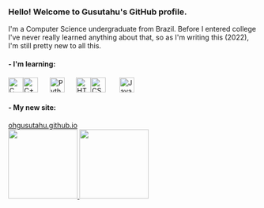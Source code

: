 ### Hello! Welcome to Gusutahu's GitHub profile.
I'm a Computer Science undergraduate from Brazil. Before I entered college I've never really learned anything about that, so as I'm writing this (2022), I'm still pretty new to all this.

#### - I'm learning:

<img src="https://cdn.jsdelivr.net/gh/devicons/devicon/icons/c/c-original.svg" width="30" height="30" title="C Logo" alt="C" /><img src="https://cdn.jsdelivr.net/gh/devicons/devicon/icons/cplusplus/cplusplus-original.svg" width="30" height="30" title="C++ Logo" alt="C++" />&nbsp;&nbsp;&nbsp;&nbsp;&nbsp;&nbsp;<img src="https://cdn.jsdelivr.net/gh/devicons/devicon/icons/python/python-original.svg" width="30" height="30" title="Python Logo" alt="Python" />&nbsp;&nbsp;&nbsp;&nbsp;&nbsp;&nbsp;<img src="https://cdn.jsdelivr.net/gh/devicons/devicon/icons/html5/html5-original.svg" width="30" height="30" title="HTML Logo" alt="HTML" /><img src="https://cdn.jsdelivr.net/gh/devicons/devicon/icons/css3/css3-original.svg" width="30" height="30" title="CSS Logo" alt="CSS" />&nbsp;&nbsp;&nbsp;&nbsp;&nbsp;&nbsp;&nbsp;<img src="https://cdn.jsdelivr.net/gh/devicons/devicon/icons/javascript/javascript-plain.svg" width="30" height="30" title="JavaScript Logo" alt="JavaScript" />

#### - My new site:
<a href="https://OhGusutahu.github.io">
  <span>ohgusutahu.github.io</span>
</a>

<div>
<a href="https://github.com/OhGusutahu">
<img height="140em" src="https://github-readme-stats.vercel.app/api/top-langs/?username=OhGusutahu&layout=compact&langs_count=7&theme=dracula"/>
<img height="140em" src="https://github-readme-stats.vercel.app/api?username=OhGusutahu&show_icons=true&theme=dracula&include_all_commits=true&count_private=true"/>
</div>

<!--
**OhGusutahu/OhGusutahu** is a ✨ _special_ ✨ repository because its `README.md` (this file) appears on your GitHub profile.

Here are some ideas to get you started:

- 🔭 I’m currently working on ...
- 🌱 I’m currently learning ...
- 👯 I’m looking to collaborate on ...
- 🤔 I’m looking for help with ...
- 💬 Ask me about ...
- 📫 How to reach me: ...
- 😄 Pronouns: ...
- ⚡ Fun fact: ...
-->
